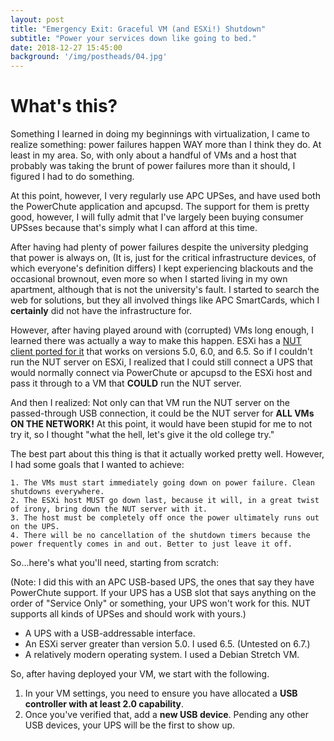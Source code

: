 ```yaml
---
layout: post
title: "Emergency Exit: Graceful VM (and ESXi!) Shutdown"
subtitle: "Power your services down like going to bed."
date: 2018-12-27 15:45:00
background: '/img/postheads/04.jpg'
---
```


# What's this?

Something I learned in doing my beginnings with virtualization, I came to realize something: power failures happen WAY more than I think they do. At least in my area. So, with only about a handful of VMs and a host that probably was taking the brunt of power failures more than it should, I figured I had to do something.

At this point, however, I very regularly use APC UPSes, and have used both the PowerChute application and apcupsd. The support for them is pretty good, however, I will fully admit that I've largely been buying consumer UPSses because that's simply what I can afford at this time.

After having had plenty of power failures despite the university pledging that power is always on, (It is, just for the critical infrastructure devices, of which everyone's definition differs) I kept experiencing blackouts and the occasional brownout, even more so when I started living in my own apartment, although that is not the university's fault. I started to search the web for solutions, but they all involved things like APC SmartCards, which I **certainly** did not have the infrastructure for.

However, after having played around with (corrupted) VMs long enough, I learned there was actually a way to make this happen. ESXi has a [NUT client ported for it](https://gist.github.com/InQuize/42fdf629fc77ef5c2d57) that works on versions 5.0, 6.0, and 6.5. So if I couldn't run the NUT server on ESXi, I realized that I could still connect a UPS that would normally connect via PowerChute or apcupsd to the ESXi host and pass it through to a VM that **COULD** run the NUT server.

And then I realized: Not only can that VM run the NUT server on the passed-through USB connection, it could be the NUT server for **ALL VMs ON THE NETWORK!** At this point, it would have been stupid for me to not try it, so I thought "what the hell, let's give it the old college try."

The best part about this thing is that it actually worked pretty well. However, I had some goals that I wanted to achieve:

	1. The VMs must start immediately going down on power failure. Clean shutdowns everywhere.
	2. The ESXi host MUST go down last, because it will, in a great twist of irony, bring down the NUT server with it.
	3. The host must be completely off once the power ultimately runs out on the UPS.
	4. There will be no cancellation of the shutdown timers because the power frequently comes in and out. Better to just leave it off.
	
So...here's what you'll need, starting from scratch:

(Note: I did this with an APC USB-based UPS, the ones that say they have PowerChute support. If your UPS has a USB slot that says anything on the order of "Service Only" or something, your UPS won't work for this. NUT supports all kinds of UPSes and should work with yours.)

* A UPS with a USB-addressable interface.
* An ESXi server greater than version 5.0. I used 6.5. (Untested on 6.7.)
* A relatively modern operating system. I used a Debian Stretch VM.

So, after having deployed your VM, we start with the following.

1. In your VM settings, you need to ensure you have allocated a **USB controller with at least 2.0 capability**.
2. Once you've verified that, add a **new USB device**. Pending any other USB devices, your UPS will be the first to show up.
